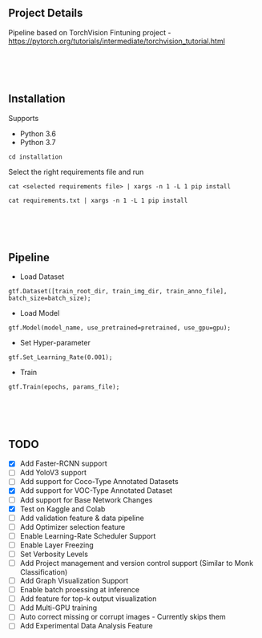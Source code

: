 ## Project Details
Pipeline based on TorchVision Fintuning project - https://pytorch.org/tutorials/intermediate/torchvision_tutorial.html

<br />
<br />
<br />

## Installation

Supports 
- Python 3.6
- Python 3.7
    
`cd installation`

Select the right requirements file and run 

`cat <selected requirements file> | xargs -n 1 -L 1 pip install`


`cat requirements.txt | xargs -n 1 -L 1 pip install`


<br />
<br />
<br />

## Pipeline

- Load Dataset

`gtf.Dataset([train_root_dir, train_img_dir, train_anno_file], batch_size=batch_size);`

- Load Model

`gtf.Model(model_name, use_pretrained=pretrained, use_gpu=gpu);`

- Set Hyper-parameter

`gtf.Set_Learning_Rate(0.001);`

- Train

`gtf.Train(epochs, params_file);`



<br />
<br />
<br />

## TODO

- [x] Add Faster-RCNN support
- [ ] Add YoloV3 support
- [ ] Add support for Coco-Type Annotated Datasets
- [x] Add support for VOC-Type Annotated Dataset
- [ ] Add support for Base Network Changes
- [x] Test on Kaggle and Colab 
- [ ] Add validation feature & data pipeline
- [ ] Add Optimizer selection feature
- [ ] Enable Learning-Rate Scheduler Support
- [ ] Enable Layer Freezing
- [ ] Set Verbosity Levels
- [ ] Add Project management and version control support (Similar to Monk Classification)
- [ ] Add Graph Visualization Support
- [ ] Enable batch proessing at inference
- [ ] Add feature for top-k output visualization
- [ ] Add Multi-GPU training
- [ ] Auto correct missing or corrupt images - Currently skips them
- [ ] Add Experimental Data Analysis Feature
